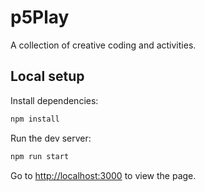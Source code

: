 # p5Play
A collection of creative coding and activities.

## Local setup

Install dependencies:

```bash
npm install
```

Run the dev server:

```bash
npm run start
```

Go to [http://localhost:3000](http://localhost:3000) to view the page.
